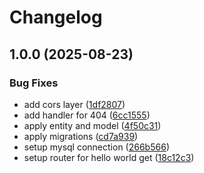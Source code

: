 # Changelog

## 1.0.0 (2025-08-23)


### Bug Fixes

* add cors layer ([1df2807](https://github.com/MontyCoder0701/axum-starter/commit/1df280797252692a705e0bead6d8ce3e7d09f36d))
* add handler for 404 ([6cc1555](https://github.com/MontyCoder0701/axum-starter/commit/6cc15558bd157ecbfeded6ed6e5ba607f4afa67e))
* apply entity and model ([4f50c31](https://github.com/MontyCoder0701/axum-starter/commit/4f50c31baeab4ee07d16d63e843c52176710199d))
* apply migrations ([cd7a939](https://github.com/MontyCoder0701/axum-starter/commit/cd7a9398ed3227e4811c03c2505ddf842804fa6b))
* setup mysql connection ([266b566](https://github.com/MontyCoder0701/axum-starter/commit/266b566debe21024ee234ccb13c60ceb239cbc2b))
* setup router for hello world get ([18c12c3](https://github.com/MontyCoder0701/axum-starter/commit/18c12c39efa320abf1bddfdc66e82b0146c6205c))
